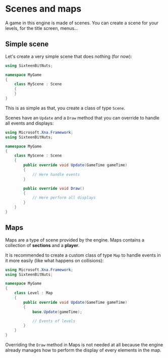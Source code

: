 # Scenes and maps

A game in this engine is made of scenes. You can create a scene for your levels, for the title screen, menus...

## Simple scene

Let's create a very simple scene that does nothing (for now):

```csharp
using SixteenBitNuts;

namespace MyGame
{
    class MyScene : Scene
    {
    }
}
```

This is as simple as that, you create a class of type `Scene`.

Scenes have an `Update` and a `Draw` method that you can override to handle all events and displays:

```csharp
using Microsoft.Xna.Framework;
using SixteenBitNuts;

namespace MyGame
{
    class MyScene : Scene
    {
        public override void Update(GameTime gameTime)
        {
            // Here handle events
        }

        public override void Draw()
        {
            // Here perform all displays
        }
    }
}
```

## Maps

Maps are a type of scene provided by the engine. Maps contains a collection of **sections** and a **player**.

It is recommended to create a custom class of type `Map` to handle events in it more easily (like what happens on collisions):

```csharp
using Microsoft.Xna.Framework;
using SixteenBitNuts;

namespace MyGame
{
    class Level : Map
    {
        public override void Update(GameTime gameTime)
        {
            base.Update(gameTime);

            // Events of levels
        }
    }
}
```

Overriding the `Draw` method in Maps is not needed at all because the engine already manages how to perform the display of every elements in the map.
